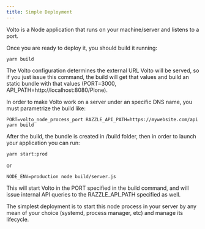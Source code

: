 ```yaml
---
title: Simple Deployment
---
```


Volto is a Node application that runs on your machine/server and listens to a port.

Once you are ready to deploy it, you should build it running:

``` shell
yarn build
```

The Volto configuration determines the external URL Volto will be served, so if you just issue this command, the build will get that values and build an static bundle with that values (PORT=3000, API_PATH=http://localhost:8080/Plone).

In order to make Volto work on a server under an specific DNS name, you must parametrize the build like:

``` shell
PORT=volto_node_process_port RAZZLE_API_PATH=https://mywebsite.com/api yarn build
```

After the build, the bundle is created in /build folder, then in order to launch your application you can run:

``` shell
yarn start:prod
```

or

``` shell
NODE_ENV=production node build/server.js
```

This will start Volto in the PORT specified in the build command, and will issue internal API queries to the RAZZLE_API_PATH specified as well.

The simplest deployment is to start this node process in your server by any mean of your choice (systemd, process manager, etc) and manage its lifecycle.